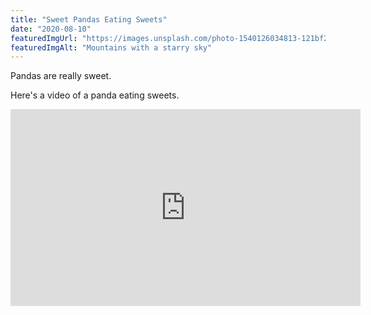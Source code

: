 ```yaml
---
title: "Sweet Pandas Eating Sweets"
date: "2020-08-10"
featuredImgUrl: "https://images.unsplash.com/photo-1540126034813-121bf29033d2"
featuredImgAlt: "Mountains with a starry sky"
---
```


Pandas are really sweet.

Here's a video of a panda eating sweets.

<iframe width="560" height="315" src="https://www.youtube.com/embed/4n0xNbfJLR8" frameborder="0" allowfullscreen></iframe>